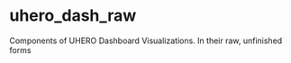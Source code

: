 uhero_dash_raw
==============

Components of UHERO Dashboard Visualizations. In their raw, unfinished forms
